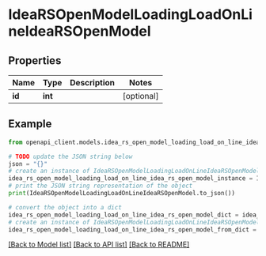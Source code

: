 # IdeaRSOpenModelLoadingLoadOnLineIdeaRSOpenModel


## Properties

Name | Type | Description | Notes
------------ | ------------- | ------------- | -------------
**id** | **int** |  | [optional] 

## Example

```python
from openapi_client.models.idea_rs_open_model_loading_load_on_line_idea_rs_open_model import IdeaRSOpenModelLoadingLoadOnLineIdeaRSOpenModel

# TODO update the JSON string below
json = "{}"
# create an instance of IdeaRSOpenModelLoadingLoadOnLineIdeaRSOpenModel from a JSON string
idea_rs_open_model_loading_load_on_line_idea_rs_open_model_instance = IdeaRSOpenModelLoadingLoadOnLineIdeaRSOpenModel.from_json(json)
# print the JSON string representation of the object
print(IdeaRSOpenModelLoadingLoadOnLineIdeaRSOpenModel.to_json())

# convert the object into a dict
idea_rs_open_model_loading_load_on_line_idea_rs_open_model_dict = idea_rs_open_model_loading_load_on_line_idea_rs_open_model_instance.to_dict()
# create an instance of IdeaRSOpenModelLoadingLoadOnLineIdeaRSOpenModel from a dict
idea_rs_open_model_loading_load_on_line_idea_rs_open_model_from_dict = IdeaRSOpenModelLoadingLoadOnLineIdeaRSOpenModel.from_dict(idea_rs_open_model_loading_load_on_line_idea_rs_open_model_dict)
```
[[Back to Model list]](../README.md#documentation-for-models) [[Back to API list]](../README.md#documentation-for-api-endpoints) [[Back to README]](../README.md)


